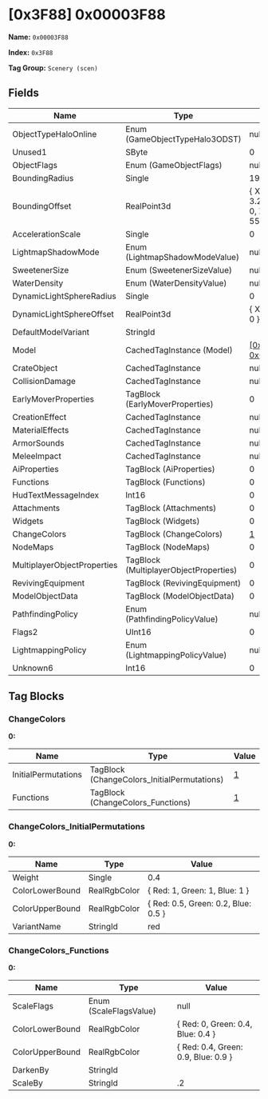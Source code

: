 # [0x3F88] 0x00003F88

**Name:** ```0x00003F88```

**Index:** ```0x3F88```

**Tag Group:** ```Scenery (scen)```

## Fields

Name	| Type	| Value
---	|---	|---	|
ObjectTypeHaloOnline	|Enum (GameObjectTypeHalo3ODST)	|null
Unused1	|SByte	|0
ObjectFlags	|Enum (GameObjectFlags)	|null
BoundingRadius	|Single	|1909.183
BoundingOffset	|RealPoint3d	|{ X: 3.227722, Y: 0, Z: 557.4445 }
AccelerationScale	|Single	|0
LightmapShadowMode	|Enum (LightmapShadowModeValue)	|null
SweetenerSize	|Enum (SweetenerSizeValue)	|null
WaterDensity	|Enum (WaterDensityValue)	|null
DynamicLightSphereRadius	|Single	|0
DynamicLightSphereOffset	|RealPoint3d	|{ X: 0, Y: 0, Z: 0 }
DefaultModelVariant	|StringId	|
Model	|CachedTagInstance (Model)	|[[0x40CE] 0x000040CE](../Model/40CE.md)
CrateObject	|CachedTagInstance	|null
CollisionDamage	|CachedTagInstance	|null
EarlyMoverProperties	|TagBlock (EarlyMoverProperties)	|0
CreationEffect	|CachedTagInstance	|null
MaterialEffects	|CachedTagInstance	|null
ArmorSounds	|CachedTagInstance	|null
MeleeImpact	|CachedTagInstance	|null
AiProperties	|TagBlock (AiProperties)	|0
Functions	|TagBlock (Functions)	|0
HudTextMessageIndex	|Int16	|0
Attachments	|TagBlock (Attachments)	|0
Widgets	|TagBlock (Widgets)	|0
ChangeColors	|TagBlock (ChangeColors)	|[1](#changecolors)
NodeMaps	|TagBlock (NodeMaps)	|0
MultiplayerObjectProperties	|TagBlock (MultiplayerObjectProperties)	|0
RevivingEquipment	|TagBlock (RevivingEquipment)	|0
ModelObjectData	|TagBlock (ModelObjectData)	|0
PathfindingPolicy	|Enum (PathfindingPolicyValue)	|null
Flags2	|UInt16	|0
LightmappingPolicy	|Enum (LightmappingPolicyValue)	|null
Unknown6	|Int16	|0


## Tag Blocks

### ChangeColors

**0:**

Name	| Type	| Value
---	|---	|---	|
InitialPermutations	|TagBlock (ChangeColors_InitialPermutations)	|[1](#changecolors_initialpermutations)
Functions	|TagBlock (ChangeColors_Functions)	|[1](#changecolors_functions)


### ChangeColors_InitialPermutations

**0:**

Name	| Type	| Value
---	|---	|---	|
Weight	|Single	|0.4
ColorLowerBound	|RealRgbColor	|{ Red: 1, Green: 1, Blue: 1 }
ColorUpperBound	|RealRgbColor	|{ Red: 0.5, Green: 0.2, Blue: 0.5 }
VariantName	|StringId	|red


### ChangeColors_Functions

**0:**

Name	| Type	| Value
---	|---	|---	|
ScaleFlags	|Enum (ScaleFlagsValue)	|null
ColorLowerBound	|RealRgbColor	|{ Red: 0, Green: 0.4, Blue: 0.4 }
ColorUpperBound	|RealRgbColor	|{ Red: 0.4, Green: 0.9, Blue: 0.9 }
DarkenBy	|StringId	|
ScaleBy	|StringId	|.2


